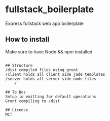 # fullstack_boilerplate
Express fullstack web app boilerplate

## How to install
Make sure to have Node && npm installed

``` stuff

## Structure
/dist compiled files using grunt
/client holds all client side jade templates
/server holds all server side node files
	/

## To Dos
Setup io emitting for default operations
Grunt compiling to /dist

## License
MIT